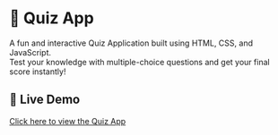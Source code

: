 # 🎯 Quiz App
A fun and interactive Quiz Application built using HTML, CSS, and JavaScript.  
Test your knowledge with multiple-choice questions and get your final score instantly!
## 🚀 Live Demo
[Click here to view the Quiz App](https://kaviranjani42.github.io/QuizApp/)

